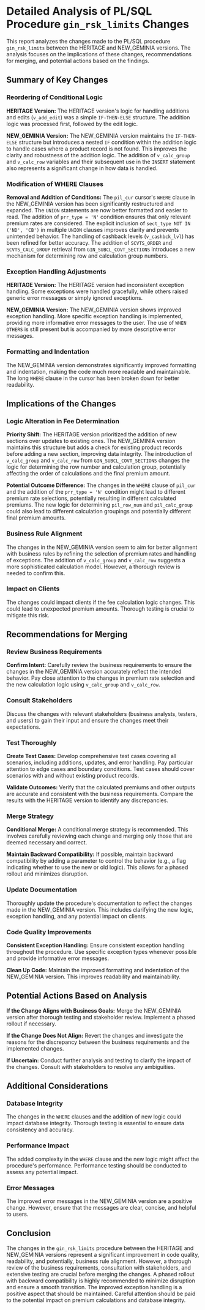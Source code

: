 # Detailed Analysis of PL/SQL Procedure `gin_rsk_limits` Changes

This report analyzes the changes made to the PL/SQL procedure `gin_rsk_limits` between the HERITAGE and NEW_GEMINIA versions.  The analysis focuses on the implications of these changes, recommendations for merging, and potential actions based on the findings.

## Summary of Key Changes

### Reordering of Conditional Logic

**HERITAGE Version:** The HERITAGE version's logic for handling additions and edits (`v_add_edit`) was a simple `IF-THEN-ELSE` structure.  The addition logic was processed first, followed by the edit logic.

**NEW_GEMINIA Version:** The NEW_GEMINIA version maintains the `IF-THEN-ELSE` structure but introduces a nested `IF` condition within the addition logic to handle cases where a product record is not found. This improves the clarity and robustness of the addition logic.  The addition of `v_calc_group` and `v_calc_row` variables and their subsequent use in the `INSERT` statement also represents a significant change in how data is handled.


### Modification of WHERE Clauses

**Removal and Addition of Conditions:** The `pil_cur` cursor's `WHERE` clause in the NEW_GEMINIA version has been significantly restructured and expanded.  The `UNION` statements are now better formatted and easier to read.  The addition of `prr_type = 'N'` condition ensures that only relevant premium rates are considered.  The explicit inclusion of `sect_type NOT IN ('ND', 'CB')` in multiple `UNION` clauses improves clarity and prevents unintended behavior.  The handling of cashback levels (`v_cashbck_lvl`) has been refined for better accuracy.  The addition of `SCVTS_ORDER` and `SCVTS_CALC_GROUP` retrieval from `GIN_SUBCL_COVT_SECTIONS` introduces a new mechanism for determining row and calculation group numbers.

### Exception Handling Adjustments

**HERITAGE Version:** The HERITAGE version had inconsistent exception handling. Some exceptions were handled gracefully, while others raised generic error messages or simply ignored exceptions.

**NEW_GEMINIA Version:** The NEW_GEMINIA version shows improved exception handling.  More specific exception handling is implemented, providing more informative error messages to the user.  The use of `WHEN OTHERS` is still present but is accompanied by more descriptive error messages.

### Formatting and Indentation

The NEW_GEMINIA version demonstrates significantly improved formatting and indentation, making the code much more readable and maintainable.  The long `WHERE` clause in the cursor has been broken down for better readability.


## Implications of the Changes

### Logic Alteration in Fee Determination

**Priority Shift:** The HERITAGE version prioritized the addition of new sections over updates to existing ones. The NEW_GEMINIA version maintains this structure but adds a check for existing product records before adding a new section, improving data integrity. The introduction of `v_calc_group` and `v_calc_row` from `GIN_SUBCL_COVT_SECTIONS` changes the logic for determining the row number and calculation group, potentially affecting the order of calculations and the final premium amount.

**Potential Outcome Difference:** The changes in the `WHERE` clause of `pil_cur` and the addition of the `prr_type = 'N'` condition might lead to different premium rate selections, potentially resulting in different calculated premiums. The new logic for determining `pil_row_num` and `pil_calc_group` could also lead to different calculation groupings and potentially different final premium amounts.

### Business Rule Alignment

The changes in the NEW_GEMINIA version seem to aim for better alignment with business rules by refining the selection of premium rates and handling of exceptions. The addition of `v_calc_group` and `v_calc_row` suggests a more sophisticated calculation model.  However, a thorough review is needed to confirm this.

### Impact on Clients

The changes could impact clients if the fee calculation logic changes.  This could lead to unexpected premium amounts.  Thorough testing is crucial to mitigate this risk.


## Recommendations for Merging

### Review Business Requirements

**Confirm Intent:**  Carefully review the business requirements to ensure the changes in the NEW_GEMINIA version accurately reflect the intended behavior.  Pay close attention to the changes in premium rate selection and the new calculation logic using `v_calc_group` and `v_calc_row`.

### Consult Stakeholders

Discuss the changes with relevant stakeholders (business analysts, testers, and users) to gain their input and ensure the changes meet their expectations.

### Test Thoroughly

**Create Test Cases:** Develop comprehensive test cases covering all scenarios, including additions, updates, and error handling.  Pay particular attention to edge cases and boundary conditions.  Test cases should cover scenarios with and without existing product records.

**Validate Outcomes:**  Verify that the calculated premiums and other outputs are accurate and consistent with the business requirements.  Compare the results with the HERITAGE version to identify any discrepancies.

### Merge Strategy

**Conditional Merge:** A conditional merge strategy is recommended.  This involves carefully reviewing each change and merging only those that are deemed necessary and correct.

**Maintain Backward Compatibility:**  If possible, maintain backward compatibility by adding a parameter to control the behavior (e.g., a flag indicating whether to use the new or old logic).  This allows for a phased rollout and minimizes disruption.

### Update Documentation

Thoroughly update the procedure's documentation to reflect the changes made in the NEW_GEMINIA version.  This includes clarifying the new logic, exception handling, and any potential impact on clients.

### Code Quality Improvements

**Consistent Exception Handling:**  Ensure consistent exception handling throughout the procedure.  Use specific exception types whenever possible and provide informative error messages.

**Clean Up Code:**  Maintain the improved formatting and indentation of the NEW_GEMINIA version.  This improves readability and maintainability.


## Potential Actions Based on Analysis

**If the Change Aligns with Business Goals:**  Merge the NEW_GEMINIA version after thorough testing and stakeholder review.  Implement a phased rollout if necessary.

**If the Change Does Not Align:**  Revert the changes and investigate the reasons for the discrepancy between the business requirements and the implemented changes.

**If Uncertain:**  Conduct further analysis and testing to clarify the impact of the changes.  Consult with stakeholders to resolve any ambiguities.


## Additional Considerations

### Database Integrity

The changes in the `WHERE` clauses and the addition of new logic could impact database integrity.  Thorough testing is essential to ensure data consistency and accuracy.

### Performance Impact

The added complexity in the `WHERE` clause and the new logic might affect the procedure's performance.  Performance testing should be conducted to assess any potential impact.

### Error Messages

The improved error messages in the NEW_GEMINIA version are a positive change.  However, ensure that the messages are clear, concise, and helpful to users.


## Conclusion

The changes in the `gin_rsk_limits` procedure between the HERITAGE and NEW_GEMINIA versions represent a significant improvement in code quality, readability, and potentially, business rule alignment.  However, a thorough review of the business requirements, consultation with stakeholders, and extensive testing are crucial before merging the changes.  A phased rollout with backward compatibility is highly recommended to minimize disruption and ensure a smooth transition.  The improved exception handling is a positive aspect that should be maintained.  Careful attention should be paid to the potential impact on premium calculations and database integrity.
